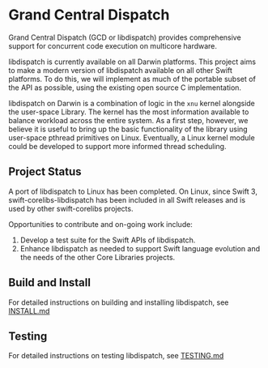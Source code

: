 # Grand Central Dispatch

Grand Central Dispatch (GCD or libdispatch) provides comprehensive support for concurrent code execution on multicore hardware.

libdispatch is currently available on all Darwin platforms. This project aims to make a modern version of libdispatch available on all other Swift platforms. To do this, we will implement as much of the portable subset of the API as possible, using the existing open source C implementation.

libdispatch on Darwin is a combination of logic in the `xnu` kernel alongside the user-space Library. The kernel has the most information available to balance workload across the entire system. As a first step, however, we believe it is useful to bring up the basic functionality of the library using user-space pthread primitives on Linux.  Eventually, a Linux kernel module could be developed to support more informed thread scheduling.

## Project Status

A port of libdispatch to Linux has been completed. On Linux, since Swift 3, swift-corelibs-libdispatch has been included in all Swift releases and is used by other swift-corelibs projects.

Opportunities to contribute and on-going work include:

1. Develop a test suite for the Swift APIs of libdispatch.
2. Enhance libdispatch as needed to support Swift language evolution and the needs of the other Core Libraries projects.

## Build and Install

For detailed instructions on building and installing libdispatch, see [INSTALL.md](INSTALL.md)

## Testing

For detailed instructions on testing libdispatch, see [TESTING.md](TESTING.md)


